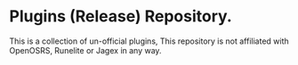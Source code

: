 

#  Plugins (Release) Repository.

This is a collection of un-official plugins, This repository is not affiliated with OpenOSRS, Runelite or Jagex in any way.

